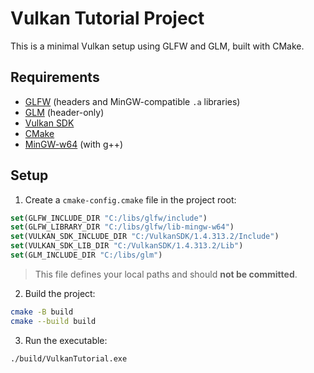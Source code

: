 # Vulkan Tutorial Project

This is a minimal Vulkan setup using GLFW and GLM, built with CMake.

## Requirements

- [GLFW](https://www.glfw.org/) (headers and MinGW-compatible `.a` libraries)
- [GLM](https://github.com/g-truc/glm) (header-only)
- [Vulkan SDK](https://vulkan.lunarg.com/)
- [CMake](https://cmake.org/)
- [MinGW-w64](https://winlibs.com/) (with g++)

## Setup

1. Create a `cmake-config.cmake` file in the project root:

```cmake
set(GLFW_INCLUDE_DIR "C:/libs/glfw/include")
set(GLFW_LIBRARY_DIR "C:/libs/glfw/lib-mingw-w64")
set(VULKAN_SDK_INCLUDE_DIR "C:/VulkanSDK/1.4.313.2/Include")
set(VULKAN_SDK_LIB_DIR "C:/VulkanSDK/1.4.313.2/Lib")
set(GLM_INCLUDE_DIR "C:/libs/glm")
````

> This file defines your local paths and should **not be committed**.

2. Build the project:

```sh
cmake -B build
cmake --build build
```

3. Run the executable:

```sh
./build/VulkanTutorial.exe
```